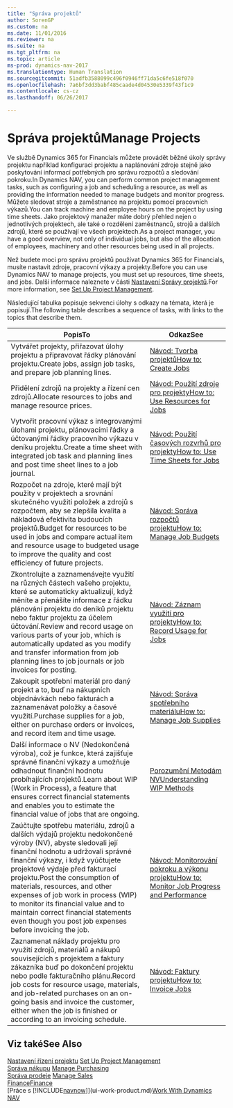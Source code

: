 ```yaml
---
title: "Správa projektů"
author: SorenGP
ms.custom: na
ms.date: 11/01/2016
ms.reviewer: na
ms.suite: na
ms.tgt_pltfrm: na
ms.topic: article
ms-prod: dynamics-nav-2017
ms.translationtype: Human Translation
ms.sourcegitcommit: 51adfb3588099c496f0946ff71da5c6fe518f070
ms.openlocfilehash: 7a6bf3dd3babf485caade4d04530e5339f43f1c9
ms.contentlocale: cs-cz
ms.lasthandoff: 06/26/2017

---
```


# <a name="manage-projects"></a><span data-ttu-id="403e2-102">Správa projektů</span><span class="sxs-lookup"><span data-stu-id="403e2-102">Manage Projects</span></span>
<span data-ttu-id="403e2-103">Ve službě Dynamics 365 for Financials můžete provádět běžné úkoly správy projektu například konfiguraci projektu a naplánování zdroje stejně jako poskytování informací potřebných pro správu rozpočtů a sledování pokroku.</span><span class="sxs-lookup"><span data-stu-id="403e2-103">In Dynamics NAV, you can perform common project management tasks, such as configuring a job and scheduling a resource, as well as providing the information needed to manage budgets and monitor progress.</span></span> <span data-ttu-id="403e2-104">Můžete sledovat stroje a zaměstnance na projektu pomocí pracovních výkazů.</span><span class="sxs-lookup"><span data-stu-id="403e2-104">You can track machine and employee hours on the project by using time sheets.</span></span> <span data-ttu-id="403e2-105">Jako projektový manažer máte dobrý přehled nejen o jednotlivých projektech, ale také o rozdělení zaměstnanců, strojů a dalších zdrojů, které se používají ve všech projektech.</span><span class="sxs-lookup"><span data-stu-id="403e2-105">As a project manager, you have a good overview, not only of individual jobs, but also of the allocation of employees, machinery and other resources being used in all projects.</span></span>

<span data-ttu-id="403e2-106">Než budete moci pro správu projektů používat Dynamics 365 for Financials, musíte nastavit zdroje, pracovní výkazy a projekty.</span><span class="sxs-lookup"><span data-stu-id="403e2-106">Before you can use Dynamics NAV to manage projects, you must set up resources, time sheets, and jobs.</span></span> <span data-ttu-id="403e2-107">Další informace naleznete v části [Nastavení Správy projektů](projects-setup-projects.md).</span><span class="sxs-lookup"><span data-stu-id="403e2-107">For more information, see [Set Up Project Management](projects-setup-projects.md).</span></span>  

<span data-ttu-id="403e2-108">Následující tabulka popisuje sekvenci úlohy s odkazy na témata, která je popisují.</span><span class="sxs-lookup"><span data-stu-id="403e2-108">The following table describes a sequence of tasks, with links to the topics that describe them.</span></span>

|<span data-ttu-id="403e2-109">Popis</span><span class="sxs-lookup"><span data-stu-id="403e2-109">To</span></span> |<span data-ttu-id="403e2-110">Odkaz</span><span class="sxs-lookup"><span data-stu-id="403e2-110">See</span></span> |
|---|----|
|<span data-ttu-id="403e2-111">Vytvářet projekty, přiřazovat úlohy projektu a připravovat řádky plánování projektu.</span><span class="sxs-lookup"><span data-stu-id="403e2-111">Create jobs, assign job tasks, and prepare job planning lines.</span></span>|[<span data-ttu-id="403e2-112">Návod: Tvorba projektů</span><span class="sxs-lookup"><span data-stu-id="403e2-112">How to: Create Jobs</span></span>](projects-how-create-jobs.md)|
|<span data-ttu-id="403e2-113">Přidělení zdrojů na projekty a řízení cen zdrojů.</span><span class="sxs-lookup"><span data-stu-id="403e2-113">Allocate resources to jobs and manage resource prices.</span></span>|[<span data-ttu-id="403e2-114">Návod: Použití zdroje pro projekty</span><span class="sxs-lookup"><span data-stu-id="403e2-114">How to: Use Resources for Jobs</span></span>](projects-how-use-resources.md)|
|<span data-ttu-id="403e2-115">Vytvořit pracovní výkaz s integrovanými úlohami projektu, plánovacími řádky a účtovanými řádky pracovního výkazu v deníku projektu.</span><span class="sxs-lookup"><span data-stu-id="403e2-115">Create a time sheet with integrated job task and planning lines and post time sheet lines to a job journal.</span></span>|[<span data-ttu-id="403e2-116">Návod: Použití časových rozvrhů pro projekty</span><span class="sxs-lookup"><span data-stu-id="403e2-116">How to: Use Time Sheets for Jobs</span></span>](projects-how-use-time-sheets.md)|
|<span data-ttu-id="403e2-117">Rozpočet na zdroje, které mají být použity v projektech a srovnání skutečného využití položek a zdrojů s rozpočtem, aby se zlepšila kvalita a nákladová efektivita budoucích projektů.</span><span class="sxs-lookup"><span data-stu-id="403e2-117">Budget for resources to be used in jobs and compare actual item and resource usage to budgeted usage to improve the quality and cost efficiency of future projects.</span></span>|[<span data-ttu-id="403e2-118">Návod: Správa rozpočtů projektu</span><span class="sxs-lookup"><span data-stu-id="403e2-118">How to: Manage Job Budgets</span></span>](projects-how-manage-budgets.md)|
|<span data-ttu-id="403e2-119">Zkontrolujte a zaznamenávejte využití na různých částech vašeho projektu, které se automaticky aktualizují, když měníte a přenášíte informace z řádku plánování projektu do deníků projektu nebo faktur projektu za účelem účtování.</span><span class="sxs-lookup"><span data-stu-id="403e2-119">Review and record usage on various parts of your job, which is automatically updated as you modify and transfer information from job planning lines to job journals or job invoices for posting.</span></span>|[<span data-ttu-id="403e2-120">Návod: Záznam využití pro projekty</span><span class="sxs-lookup"><span data-stu-id="403e2-120">How to: Record Usage for Jobs</span></span>](projects-how-record-job-usage.md)|
|<span data-ttu-id="403e2-121">Zakoupit spotřební materiál pro daný projekt a to, buď na nákupních objednávkách nebo fakturách a zaznamenávat položky a časové využití.</span><span class="sxs-lookup"><span data-stu-id="403e2-121">Purchase supplies for a job, either on purchase orders or invoices, and record item and time usage.</span></span>|[<span data-ttu-id="403e2-122">Návod: Správa spotřebního materiálu</span><span class="sxs-lookup"><span data-stu-id="403e2-122">How to: Manage Job Supplies</span></span>](projects-how-manage-project-supplies.md)|
|<span data-ttu-id="403e2-123">Další informace o NV (Nedokončená výroba), což je funkce, která zajišťuje správné finanční výkazy a umožňuje odhadnout finanční hodnotu probíhajících projektů.</span><span class="sxs-lookup"><span data-stu-id="403e2-123">Learn about WIP (Work in Process), a feature that ensures correct financial statements and enables you to estimate the financial value of jobs that are ongoing.</span></span>|[<span data-ttu-id="403e2-124">Porozumění Metodám NV</span><span class="sxs-lookup"><span data-stu-id="403e2-124">Understanding WIP Methods</span></span>](projects-understanding-wip.md)|
|<span data-ttu-id="403e2-125">Zaúčtujte spotřebu materiálu, zdrojů a dalších výdajů projektu nedokončené výroby (NV), abyste sledovali její finanční hodnotu a udržovali správné finanční výkazy, i když vyúčtujete projektové výdaje před fakturací projektu.</span><span class="sxs-lookup"><span data-stu-id="403e2-125">Post the consumption of materials, resources, and other expenses of job work in process (WIP) to monitor its financial value and to maintain correct financial statements even though you post job expenses before invoicing the job.</span></span>|[<span data-ttu-id="403e2-126">Návod: Monitorování pokroku a výkonu projektu</span><span class="sxs-lookup"><span data-stu-id="403e2-126">How to: Monitor Job Progress and Performance</span></span>](projects-how-monitor-progress-performance.md)|
|<span data-ttu-id="403e2-127">Zaznamenat náklady projektu pro využití zdrojů, materiálů a nákupů souvisejících s projektem a faktury zákazníka buď po dokončení projektu nebo podle fakturačního plánu.</span><span class="sxs-lookup"><span data-stu-id="403e2-127">Record job costs for resource usage, materials, and job-related purchases on an on-going basis and invoice the customer, either when the job is finished or according to an invoicing schedule.</span></span>|[<span data-ttu-id="403e2-128">Návod: Faktury projektu</span><span class="sxs-lookup"><span data-stu-id="403e2-128">How to: Invoice Jobs</span></span>](projects-how-invoice-jobs.md)|

## <a name="see-also"></a><span data-ttu-id="403e2-129">Viz také</span><span class="sxs-lookup"><span data-stu-id="403e2-129">See Also</span></span>
<span data-ttu-id="403e2-130">[Nastavení řízení projektu](projects-setup-projects.md)  </span><span class="sxs-lookup"><span data-stu-id="403e2-130">[Set Up Project Management](projects-setup-projects.md)  </span></span>  
<span data-ttu-id="403e2-131">[Správa nákupu](purchasing-manage-purchasing.md)       </span><span class="sxs-lookup"><span data-stu-id="403e2-131">[Manage Purchasing](purchasing-manage-purchasing.md)       </span></span>  
<span data-ttu-id="403e2-132">[Správa prodeje](sales-manage-sales.md)  </span><span class="sxs-lookup"><span data-stu-id="403e2-132">[Manage Sales](sales-manage-sales.md)  </span></span>  
[<span data-ttu-id="403e2-133">Finance</span><span class="sxs-lookup"><span data-stu-id="403e2-133">Finance</span></span>](finance-setup.md)  
<span data-ttu-id="403e2-134">[Práce s [!INCLUDE[navnow](includes/navnow_md.md)]](ui-work-product.md)</span><span class="sxs-lookup"><span data-stu-id="403e2-134">[Work With Dynamics NAV](ui-work-product.md)</span></span>  

